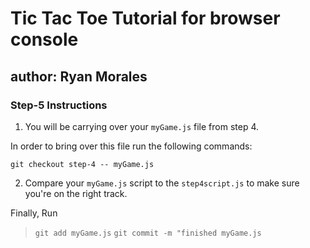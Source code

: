 # Tic Tac Toe Tutorial for browser console

## author: Ryan Morales

### Step-5 Instructions

1. You will be carrying over your `myGame.js` file from step 4.

In order to bring over this file run the following commands:

`git checkout step-4 -- myGame.js`

2. Compare your `myGame.js` script to the `step4script.js` to make sure you're on the right track.


Finally, Run 
> `git add myGame.js`
> `git commit -m "finished myGame.js`